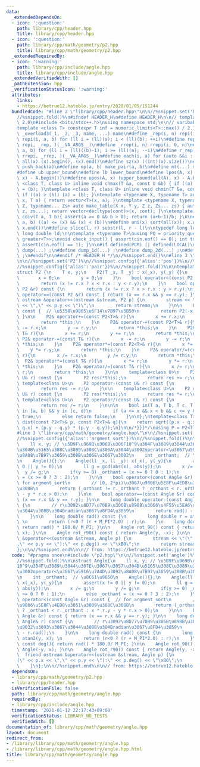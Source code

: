 ```yaml
---
data:
  _extendedDependsOn:
  - icon: ':question:'
    path: library/cpp/header.hpp
    title: library/cpp/header.hpp
  - icon: ':question:'
    path: library/cpp/math/geometry/p2.hpp
    title: library/cpp/math/geometry/p2.hpp
  _extendedRequiredBy:
  - icon: ':warning:'
    path: library/cpp/include/angle.hpp
    title: library/cpp/include/angle.hpp
  _extendedVerifiedWith: []
  _pathExtension: hpp
  _verificationStatusIcon: ':warning:'
  attributes:
    links:
    - https://betrue12.hateblo.jp/entry/2020/01/05/151244
  bundledCode: "#line 2 \"library/cpp/header.hpp\"\n\n//%snippet.set('header')%\n\
    //%snippet.fold()%\n#ifndef HEADER_H\n#define HEADER_H\n\n// template version\
    \ 2.0\n#include <bits/stdc++.h>\nusing namespace std;\n\n// varibable settings\n\
    template <class T> constexpr T inf = numeric_limits<T>::max() / 2.1;\n\n#define\
    \ _overload3(_1, _2, _3, name, ...) name\n#define _rep(i, n) repi(i, 0, n)\n#define\
    \ repi(i, a, b) for (ll i = (ll)(a); i < (ll)(b); ++i)\n#define rep(...) _overload3(__VA_ARGS__,\
    \ repi, _rep, )(__VA_ARGS__)\n#define _rrep(i, n) rrepi(i, 0, n)\n#define rrepi(i,\
    \ a, b) for (ll i = (ll)((b)-1); i >= (ll)(a); --i)\n#define r_rep(...) _overload3(__VA_ARGS__,\
    \ rrepi, _rrep, )(__VA_ARGS__)\n#define each(i, a) for (auto &&i : a)\n#define\
    \ all(x) (x).begin(), (x).end()\n#define sz(x) ((int)(x).size())\n#define pb(a)\
    \ push_back(a)\n#define mp(a, b) make_pair(a, b)\n#define mt(...) make_tuple(__VA_ARGS__)\n\
    #define ub upper_bound\n#define lb lower_bound\n#define lpos(A, x) (lower_bound(all(A),\
    \ x) - A.begin())\n#define upos(A, x) (upper_bound(all(A), x) - A.begin())\ntemplate\
    \ <class T, class U> inline void chmax(T &a, const U &b) { if ((a) < (b)) (a)\
    \ = (b); }\ntemplate <class T, class U> inline void chmin(T &a, const U &b) {\
    \ if ((a) > (b)) (a) = (b); }\ntemplate <typename X, typename T> auto make_table(X\
    \ x, T a) { return vector<T>(x, a); }\ntemplate <typename X, typename Y, typename\
    \ Z, typename... Zs> auto make_table(X x, Y y, Z z, Zs... zs) { auto cont = make_table(y,\
    \ z, zs...); return vector<decltype(cont)>(x, cont); }\n\ntemplate <class T> T\
    \ cdiv(T a, T b){ assert(a >= 0 && b > 0); return (a+b-1)/b; }\n\n#define is_in(x,\
    \ a, b) ((a) <= (x) && (x) < (b))\n#define uni(x) sort(all(x)); x.erase(unique(all(x)),\
    \ x.end())\n#define slice(l, r) substr(l, r - l)\n\ntypedef long long ll;\ntypedef\
    \ long double ld;\n\ntemplate <typename T>\nusing PQ = priority_queue<T, vector<T>,\
    \ greater<T>>;\nvoid check_input() { assert(cin.eof() == 0); int tmp; cin >> tmp;\
    \ assert(cin.eof() == 1); }\n\n#if defined(PCM) || defined(LOCAL)\n#else\n#define\
    \ dump(...) ;\n#define dump_1d(...) ;\n#define dump_2d(...) ;\n#define cerrendl\
    \ ;\n#endif\n\n#endif /* HEADER_H */\n//%snippet.end()%\n#line 3 \"library/cpp/math/geometry/p2.hpp\"\
    \n\n//%snippet.set('P2')%\n//%snippet.config({'alias':'pos'})%\n//%snippet.config({'alias':'point'})%\n\
    //%snippet.config({'alias':'pair'})%\n//%snippet.fold()%\n\ntemplate<class T=ll>/*{{{*/\n\
    struct P2 {\n    T x, y;\n    P2(T _x, T _y) : x(_x), y(_y) {}\n    P2() {\n \
    \       x = 0;\n        y = 0;\n    }\n    bool operator<(const P2 &r) const {\n\
    \        return (x != r.x ? x < r.x : y < r.y);\n    }\n    bool operator>(const\
    \ P2 &r) const {\n        return (x != r.x ? x > r.x : y > r.y);\n    }\n    bool\
    \ operator==(const P2 &r) const { return (x == r.x && y == r.y); }\n\n    friend\
    \ ostream &operator<<(ostream &stream, P2 p) {\n        stream << \"(\" << p.x\
    \ << \",\" << p.y << \")\";\n        return stream;\n    }\n\n    P2 operator-()\
    \ const {  // \u5358\u9805\u6F14\u7B97\u5B50\n        return P2(-x, -y);\n   \
    \ }\n\n    P2& operator+=(const P2<T>& r){\n        x += r.x;\n        y += r.y;\n\
    \        return *this;\n    }\n    P2& operator-=(const P2<T>& r){\n        x\
    \ -= r.x;\n        y -= r.y;\n        return *this;\n    }\n    P2& operator+=(const\
    \ T& r){\n        x += r;\n        y += r;\n        return *this;\n    }\n   \
    \ P2& operator-=(const T& r){\n        x -= r;\n        y -= r;\n        return\
    \ *this;\n    }\n    P2& operator*=(const P2<T>& r){\n        x *= r.x;\n    \
    \    y *= r.y;\n        return *this;\n    }\n    P2& operator/=(const P2<T>&\
    \ r){\n        x /= r.x;\n        y /= r.y;\n        return *this;\n    }\n  \
    \  P2& operator*=(const T& r){\n        x *= r;\n        y *= r;\n        return\
    \ *this;\n    }\n    P2& operator/=(const T& r){\n        x /= r;\n        y /=\
    \ r;\n        return *this;\n    }\n\n    template<class U>\n    P2 operator+(const\
    \ U& r) const {\n        P2 res(*this);\n        return res += r;\n    }\n   \
    \ template<class U>\n    P2 operator-(const U& r) const {\n        P2 res(*this);\n\
    \        return res -= r;\n    }\n\n    template<class U>\n    P2 operator*(const\
    \ U& r) const {\n        P2 res(*this);\n        return res *= r;\n    }\n   \
    \ template<class U>\n    P2 operator/(const U& r) const {\n        P2 res(*this);\n\
    \        return res /= r;\n    }\n\n\n    bool in(T a, T b, T c, T d) {  // x\
    \ in [a, b) && y in [c, d)\n        if (a <= x && x < b && c <= y && y < d) return\
    \ true;\n        else return false;\n    }\n\n};\ntemplate<class T>\nlong double\
    \ dist(const P2<T>& p, const P2<T>& q){\n    return sqrt((p.x - q.x) * (p.x -\
    \ q.x) + (p.y - q.y) * (p.y - q.y));\n}\n\n/*}}}*/\nusing P = P2<ll>;\n\n//%snippet.end%\n\
    #line 3 \"library/cpp/math/geometry/angle.hpp\"\n\n//%snippet.set('angle')%\n\
    //%snippet.config({'alias':'argment_sort'})%\n//%snippet.fold()%\n\nstruct Angle{\n\
    \    ll x, y; // \u5B9F\u969B\u306B\u306F10^9\u304F\u3089\u3044\u307E\u3067\u3057\
    \u304B\u5165\u308C\u3089\u308C\u306A\u3044\u3002operator<\u3067\u5916\u7A4D\u3092\
    \u8A08\u7B97\u3059\u308B\u306E\u3067\u3002\n    int _orthant;  // \u8C61\u9650\
    \n    Angle(){};\n    Angle(ll _x, ll _y): x(_x), y(_y){\n        assert(x !=\
    \ 0 || y != 0);\n        ll g = gcd(abs(x), abs(y));\n        x /= g;\n      \
    \  y /= g;\n        if(y >= 0) _orthant = (x >= 0 ? 0 : 1);\n        else _orthant\
    \ = (x >= 0 ? 3 : 2);\n    }\n\n    bool operator<(const Angle &r) const {  //\
    \ for argment_sort\n        // [0, 2*pi)\u3067\u9806\u5E8F\u4ED8\u3051\u3089\u308C\
    \u308B\n        return (_orthant != r._orthant ? _orthant < r._orthant : x * r.y\
    \ - y * r.x > 0);\n    }\n\n    bool operator==(const Angle &r) const { return\
    \ (x == r.x && y == r.y); }\n\n    long double operator-(const Angle& r) const\
    \ {\n        // r\u3092\u8D77\u70B9\u306B\u898B\u3066\u4F55\u5EA6\u9032\u3093\u3067\
    \u3044\u308B\u304Bradian\u3067\u8FD4\u3059\n        return rad() - r.rad();\n\
    \    }\n\n    long double rad() const {\n        long double r = atan2(y, x);\
    \ \n        return (r<0 ? (r + M_PI*2.0) : r);\n    }\n    long double const deg(){\
    \ return rad() * 180.0/ M_PI; }\n\n    Angle rot_90() const { return Angle(-y,\
    \ x); }\n\n    Angle rot_r90() const { return Angle(y, -x); }\n\n    friend ostream\
    \ &operator<<(ostream &stream, Angle p) {\n        stream << \"(\" << p.x << \"\
    ,\" << p.y << \"):\" << p.deg() << \"\xB0\";\n        return stream;\n    }\n\
    };\n\n//%snippet.end%\n\n// from: https://betrue12.hateblo.jp/entry/2020/01/05/151244\n"
  code: "#pragma once\n#include \"p2.hpp\"\n\n//%snippet.set('angle')%\n//%snippet.config({'alias':'argment_sort'})%\n\
    //%snippet.fold()%\n\nstruct Angle{\n    ll x, y; // \u5B9F\u969B\u306B\u306F\
    10^9\u304F\u3089\u3044\u307E\u3067\u3057\u304B\u5165\u308C\u3089\u308C\u306A\u3044\
    \u3002operator<\u3067\u5916\u7A4D\u3092\u8A08\u7B97\u3059\u308B\u306E\u3067\u3002\
    \n    int _orthant;  // \u8C61\u9650\n    Angle(){};\n    Angle(ll _x, ll _y):\
    \ x(_x), y(_y){\n        assert(x != 0 || y != 0);\n        ll g = gcd(abs(x),\
    \ abs(y));\n        x /= g;\n        y /= g;\n        if(y >= 0) _orthant = (x\
    \ >= 0 ? 0 : 1);\n        else _orthant = (x >= 0 ? 3 : 2);\n    }\n\n    bool\
    \ operator<(const Angle &r) const {  // for argment_sort\n        // [0, 2*pi)\u3067\
    \u9806\u5E8F\u4ED8\u3051\u3089\u308C\u308B\n        return (_orthant != r._orthant\
    \ ? _orthant < r._orthant : x * r.y - y * r.x > 0);\n    }\n\n    bool operator==(const\
    \ Angle &r) const { return (x == r.x && y == r.y); }\n\n    long double operator-(const\
    \ Angle& r) const {\n        // r\u3092\u8D77\u70B9\u306B\u898B\u3066\u4F55\u5EA6\
    \u9032\u3093\u3067\u3044\u308B\u304Bradian\u3067\u8FD4\u3059\n        return rad()\
    \ - r.rad();\n    }\n\n    long double rad() const {\n        long double r =\
    \ atan2(y, x); \n        return (r<0 ? (r + M_PI*2.0) : r);\n    }\n    long double\
    \ const deg(){ return rad() * 180.0/ M_PI; }\n\n    Angle rot_90() const { return\
    \ Angle(-y, x); }\n\n    Angle rot_r90() const { return Angle(y, -x); }\n\n  \
    \  friend ostream &operator<<(ostream &stream, Angle p) {\n        stream << \"\
    (\" << p.x << \",\" << p.y << \"):\" << p.deg() << \"\xB0\";\n        return stream;\n\
    \    }\n};\n\n//%snippet.end%\n\n// from: https://betrue12.hateblo.jp/entry/2020/01/05/151244\n"
  dependsOn:
  - library/cpp/math/geometry/p2.hpp
  - library/cpp/header.hpp
  isVerificationFile: false
  path: library/cpp/math/geometry/angle.hpp
  requiredBy:
  - library/cpp/include/angle.hpp
  timestamp: '2021-01-12 22:17:43+09:00'
  verificationStatus: LIBRARY_NO_TESTS
  verifiedWith: []
documentation_of: library/cpp/math/geometry/angle.hpp
layout: document
redirect_from:
- /library/library/cpp/math/geometry/angle.hpp
- /library/library/cpp/math/geometry/angle.hpp.html
title: library/cpp/math/geometry/angle.hpp
---
```


